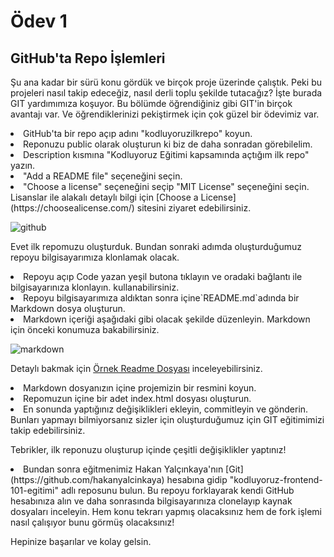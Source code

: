 # Ödev 1

## GitHub'ta Repo İşlemleri
Şu ana kadar bir sürü konu gördük ve birçok proje üzerinde çalıştık. Peki bu projeleri nasıl takip edeceğiz, nasıl derli toplu şekilde tutacağız? İşte burada GIT yardımımıza koşuyor. Bu bölümde öğrendiğiniz gibi GIT'in birçok avantajı var. Ve öğrendiklerinizi pekiştirmek için çok güzel bir ödevimiz var.

<li>GitHub'ta bir repo açıp adını "kodluyoruzilkrepo" koyun.
<li>Reponuzu public olarak oluşturun ki biz de daha sonradan görebilelim.
<li>Description kısmına "Kodluyoruz Eğitimi kapsamında açtığım ilk repo" yazın.
<li>"Add a README file" seçeneğini seçin.
<li>"Choose a license" seçeneğini seçip "MIT License" seçeneğini seçin. Lisanslar ile alakalı detaylı bilgi için  [Choose a License](https://choosealicense.com/) sitesini ziyaret edebilirsiniz.
 
 ![github](https://user-images.githubusercontent.com/65899853/164896434-dab16d27-9e1f-47f9-a575-f889d2376882.JPG)

  
  
  
  
  Evet ilk repomuzu oluşturduk. Bundan sonraki adımda oluşturduğumuz repoyu bilgisayarımıza klonlamak olacak.

<li>Repoyu açıp Code yazan yeşil butona tıklayın ve oradaki bağlantı ile bilgisayarınıza klonlayın.
 kullanabilirsiniz.
<li>Repoyu bilgisayarımıza aldıktan sonra içine`README.md`adında bir Markdown dosya oluşturun.
<li>Markdown içeriği aşağıdaki gibi olacak şekilde düzenleyin. Markdown için önceki konumuza bakabilirsiniz.
  
  ![markdown](https://user-images.githubusercontent.com/65899853/164896592-01b7c2e6-8c26-46d0-ae90-c00dedd813da.png)

  
  Detaylı bakmak için [Örnek Readme Dosyası](https://github.com/dilaratekiinn/kodluyoruzilkrepo/blob/master/README.md) inceleyebilirsiniz.

<li>Markdown dosyanızın içine projemizin bir resmini koyun.
<li>Repomuzun içine bir adet index.html dosyası oluşturun.
<li>En sonunda yaptığınız değişiklikleri ekleyin, commitleyin ve gönderin. Bunları yapmayı bilmiyorsanız sizler için oluşturduğumuz için GIT eğitimimizi takip edebilirsiniz.
  
Tebrikler, ilk reponuzu oluşturup içinde çeşitli değişiklikler yaptınız!

<li>Bundan sonra eğitmenimiz Hakan Yalçınkaya'nın [Git](https://github.com/hakanyalcinkaya) hesabına gidip "kodluyoruz-frontend-101-egitimi" adlı reposunu bulun. Bu repoyu forklayarak kendi GitHub hesabınıza alın ve daha sonrasında bilgisayarınıza clonelayıp kaynak dosyaları inceleyin. Hem konu tekrarı yapmış olacaksınız hem de fork işlemi nasıl çalışıyor bunu görmüş olacaksınız!
  
Hepinize başarılar ve kolay gelsin.
